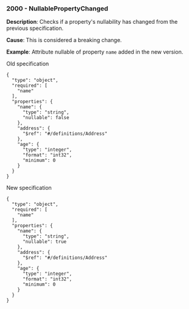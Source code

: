 ### 2000 - NullablePropertyChanged

**Description**: Checks if a property's nullability has changed from the previous specification.

**Cause**: This is considered a breaking change.

**Example**: Attribute nullable of property `name` added in the new version.

Old specification
```json5
{
  "type": "object",
  "required": [
    "name"
  ],
  "properties": {
    "name": {
      "type": "string",
      "nullable": false
    },
    "address": {
      "$ref": "#/definitions/Address"
    },
    "age": {
      "type": "integer",
      "format": "int32",
      "minimum": 0
    }
  }
} 
```

New specification
```json5
{
  "type": "object",
  "required": [
    "name"
  ],
  "properties": {
    "name": {
      "type": "string",
      "nullable": true
    },
    "address": {
      "$ref": "#/definitions/Address"
    },
    "age": {
      "type": "integer",
      "format": "int32",
      "minimum": 0
    }
  }
}
```
